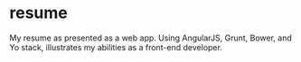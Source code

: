 # resume 

My resume as presented as a web app. Using AngularJS, Grunt, Bower, and Yo stack, illustrates my abilities as a front-end developer.
